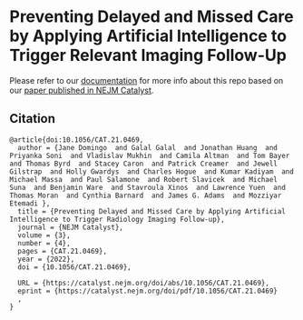 # Preventing Delayed and Missed Care by Applying Artificial Intelligence to Trigger Relevant Imaging Follow-Up

Please refer to our [documentation](https://mozzilab.github.io/NM_Radiology_AI) for more info about this repo based on our [paper published in NEJM Catalyst](https://catalyst.nejm.org/doi/full/10.1056/CAT.21.0469).

## Citation

```
@article{doi:10.1056/CAT.21.0469,
  author = {Jane Domingo  and Galal Galal  and Jonathan Huang  and Priyanka Soni  and Vladislav Mukhin  and Camila Altman  and Tom Bayer  and Thomas Byrd  and Stacey Caron  and Patrick Creamer  and Jewell Gilstrap  and Holly Gwardys  and Charles Hogue  and Kumar Kadiyam  and Michael Massa  and Paul Salamone  and Robert Slavicek  and Michael Suna  and Benjamin Ware  and Stavroula Xinos  and Lawrence Yuen  and Thomas Moran  and Cynthia Barnard  and James G. Adams  and Mozziyar Etemadi },
  title = {Preventing Delayed and Missed Care by Applying Artificial Intelligence to Trigger Radiology Imaging Follow-up},
  journal = {NEJM Catalyst},
  volume = {3},
  number = {4},
  pages = {CAT.21.0469},
  year = {2022},
  doi = {10.1056/CAT.21.0469},

  URL = {https://catalyst.nejm.org/doi/abs/10.1056/CAT.21.0469},
  eprint = {https://catalyst.nejm.org/doi/pdf/10.1056/CAT.21.0469}
  ,
}
```
